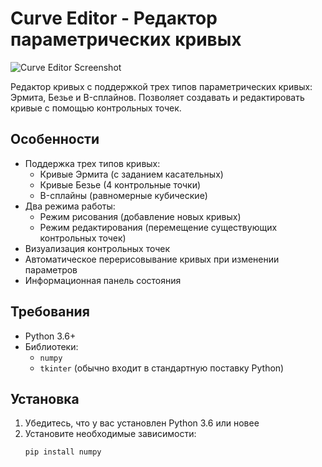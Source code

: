
# Curve Editor - Редактор параметрических кривых

![Curve Editor Screenshot](screenshot.png)

Редактор кривых с поддержкой трех типов параметрических кривых: Эрмита, Безье и B-сплайнов. Позволяет создавать и редактировать кривые с помощью контрольных точек.

## Особенности

- Поддержка трех типов кривых:
  - Кривые Эрмита (с заданием касательных)
  - Кривые Безье (4 контрольные точки)
  - B-сплайны (равномерные кубические)
- Два режима работы:
  - Режим рисования (добавление новых кривых)
  - Режим редактирования (перемещение существующих контрольных точек)
- Визуализация контрольных точек
- Автоматическое перерисовывание кривых при изменении параметров
- Информационная панель состояния

## Требования

- Python 3.6+
- Библиотеки:
  - `numpy`
  - `tkinter` (обычно входит в стандартную поставку Python)

## Установка

1. Убедитесь, что у вас установлен Python 3.6 или новее
2. Установите необходимые зависимости:
   ```bash
   pip install numpy
